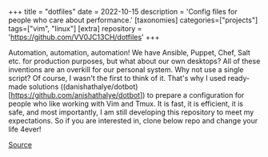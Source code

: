 +++
title = "dotfiles"
date = 2022-10-15
description = 'Config files for people who care about performance.'
[taxonomies]
categories=["projects"]
tags=["vim", "linux"]
[extra]
repository = 'https://github.com/VV0JC13CH/dotfiles'
+++

Automation, automation, automation! We have Ansible, Puppet, Chef, Salt etc. for production purposes, but what about our own desktops? All of these inventions are an overkill for our personal system. Why not use a single script? Of course, I wasn't the first to think of it. That's why I used ready-made solutions ((danishathalye/dotbot)[https://github.com/anishathalye/dotbot]) to prepare a configuration for people who like working with Vim and Tmux. It is fast, it is efficient, it is safe, and most importantly, I am still developing this repository to meet my expectations. So if you are interested in, clone below repo and change your life 4ever!

[Source](https://github.com/VV0JC13CH/dotfiles)

